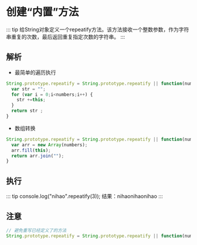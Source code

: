 # 创建“内置”方法 

::: tip 给String对象定义一个repeatify方法。该方法接收一个整数参数，作为字符串重复的次数，最后返回重复指定次数的字符串。
:::


## 解析
- 最简单的遍历执行
```JavaScript
String.prototype.repeatify = String.prototype.repeatify || function(numbers){
  var str = "";
  for (var i = 0;i<numbers;i++) {
    str +=this;
  }
  return str ;
}
```

- 数组转换
```JavaScript
String.prototype.repeatify = String.prototype.repeatify || function(numbers){
  var arr = new Array(numbers);
  arr.fill(this);
  return arr.join("");
}
```

## 执行
::: tip console.log("nihao".repeatify(3)); 结果：nihaonihaonihao
:::

## 注意
```JavaScript
// 避免重写已经定义了的方法
String.prototype.repeatify = String.prototype.repeatify || function(numbers){}
```
